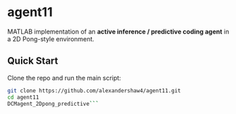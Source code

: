 # agent11

MATLAB implementation of an **active inference / predictive coding agent** in a 2D Pong-style environment.

## Quick Start

Clone the repo and run the main script:

```bash
git clone https://github.com/alexandershaw4/agent11.git
cd agent11
DCMagent_2Dpong_predictive```
